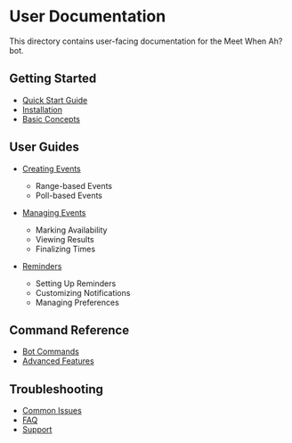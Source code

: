 # User Documentation

This directory contains user-facing documentation for the Meet When Ah? bot.

## Getting Started

- [Quick Start Guide](./quick-start.md)
- [Installation](./installation.md)
- [Basic Concepts](./concepts.md)

## User Guides

- [Creating Events](./creating-events.md)
  - Range-based Events
  - Poll-based Events
  
- [Managing Events](./managing-events.md)
  - Marking Availability
  - Viewing Results
  - Finalizing Times
  
- [Reminders](./reminders.md)
  - Setting Up Reminders
  - Customizing Notifications
  - Managing Preferences

## Command Reference

- [Bot Commands](./commands.md)
- [Advanced Features](./advanced.md)

## Troubleshooting

- [Common Issues](./troubleshooting.md)
- [FAQ](./faq.md)
- [Support](./support.md) 
